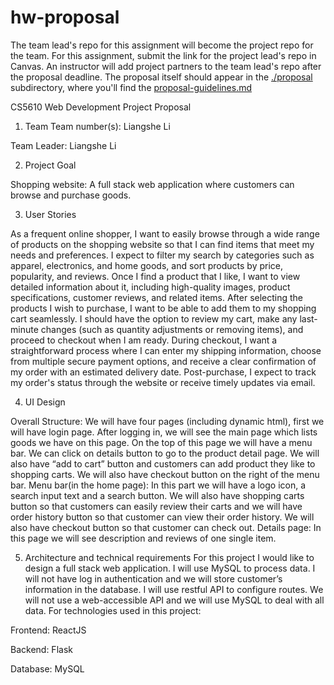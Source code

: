 # hw-proposal

The team lead's repo for this assignment will become the project repo for the team.
For this assignment, submit the link for the project lead's repo in Canvas.
An instructor will add project partners to the team lead's repo after the proposal deadline.
The proposal itself should appear in the [./proposal](proposal) subdirectory, 
where you'll find the [proposal-guidelines.md](proposal/proposal-guidelines.md) 

 CS5610 Web Development 
Project Proposal
1.	Team
Team number(s): Liangshe Li

Team Leader: Liangshe Li

2.	Project Goal

Shopping website: A full stack web application where customers can browse and purchase goods.

3.	User Stories

As a frequent online shopper, I want to easily browse through a wide range of products on the shopping website so that I can find items that meet my needs and preferences. I expect to filter my search by categories such as apparel, electronics, and home goods, and sort products by price, popularity, and reviews. Once I find a product that I like, I want to view detailed information about it, including high-quality images, product specifications, customer reviews, and related items. After selecting the products I wish to purchase, I want to be able to add them to my shopping cart seamlessly. I should have the option to review my cart, make any last-minute changes (such as quantity adjustments or removing items), and proceed to checkout when I am ready. During checkout, I want a straightforward process where I can enter my shipping information, choose from multiple secure payment options, and receive a clear confirmation of my order with an estimated delivery date. Post-purchase, I expect to track my order's status through the website or receive timely updates via email.

4.	UI Design

Overall Structure: We will have four pages (including dynamic html), first we will have login page. After logging in, we will see the main page which lists goods we have on this page. On the top of this page we will have a menu bar. We can click on details button to go to the product detail page. We will also have “add to cart” button and customers can add product they like to shopping carts. We will also have checkout button on the right of the menu bar.
Menu bar(in the home page): In this part we will have a logo icon, a search input text and a search button. We will also have shopping carts button so that customers can easily review their carts and we will have order history button so that customer can view their order history. We will also have checkout button so that customer can check out.
Details page: In this page we will see description and reviews of one single item.

5.	Architecture and technical requirements
For this project I would like to design a full stack web application. I will use MySQL to process data. I will not have log in authentication and we will store customer’s information in the database. I will use restful API to configure routes. We will not use a web-accessible API and we will use MySQL to deal with all data. For technologies used in this project:

Frontend: ReactJS

Backend: Flask

Database: MySQL 
